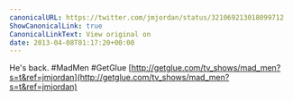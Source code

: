 ```yaml
---
canonicalURL: https://twitter.com/jmjordan/status/321069213018099712
ShowCanonicalLink: true
CanonicalLinkText: View original on
date: 2013-04-08T01:17:20+00:00
---
```

He's back. #MadMen #GetGlue [http://getglue.com/tv_shows/mad_men?s=t&ref=jmjordan](http://getglue.com/tv_shows/mad_men?s=t&ref=jmjordan)